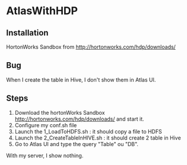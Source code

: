 # AtlasWithHDP


## Installation

HortonWorks Sandbox from http://hortonworks.com/hdp/downloads/


## Bug

When I create the table in Hive, I don't show them in Atlas UI.



## Steps

1. Download the hortonWorks Sandbox ​http://hortonworks.com/hdp/downloads/ and start it.
1. Configure my conf.sh file
1. Launch the 1_LoadToHDFS.sh : it should copy a file to HDFS
1. Launch the 2_CreateTableInHIVE.sh : it should create 2 table in Hive
1. Go to Atlas UI and type the query "Table" ou "DB".


With my server, I show nothing.